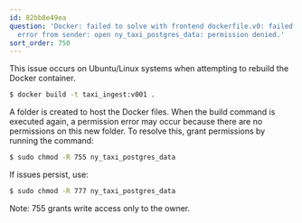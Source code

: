 ```yaml
---
id: 82bb8e49ea
question: 'Docker: failed to solve with frontend dockerfile.v0: failed to read dockerfile:
  error from sender: open ny_taxi_postgres_data: permission denied.'
sort_order: 750
---
```


This issue occurs on Ubuntu/Linux systems when attempting to rebuild the Docker container.

```bash
$ docker build -t taxi_ingest:v001 .
```

A folder is created to host the Docker files. When the build command is executed again, a permission error may occur because there are no permissions on this new folder. To resolve this, grant permissions by running the command:

```bash
$ sudo chmod -R 755 ny_taxi_postgres_data
```

If issues persist, use:

```bash
$ sudo chmod -R 777 ny_taxi_postgres_data
```

Note: 755 grants write access only to the owner.